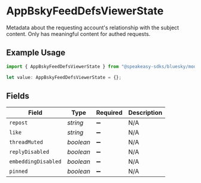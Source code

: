 # AppBskyFeedDefsViewerState

Metadata about the requesting account's relationship with the subject content. Only has meaningful content for authed requests.

## Example Usage

```typescript
import { AppBskyFeedDefsViewerState } from "@speakeasy-sdks/bluesky/models/components";

let value: AppBskyFeedDefsViewerState = {};
```

## Fields

| Field               | Type                | Required            | Description         |
| ------------------- | ------------------- | ------------------- | ------------------- |
| `repost`            | *string*            | :heavy_minus_sign:  | N/A                 |
| `like`              | *string*            | :heavy_minus_sign:  | N/A                 |
| `threadMuted`       | *boolean*           | :heavy_minus_sign:  | N/A                 |
| `replyDisabled`     | *boolean*           | :heavy_minus_sign:  | N/A                 |
| `embeddingDisabled` | *boolean*           | :heavy_minus_sign:  | N/A                 |
| `pinned`            | *boolean*           | :heavy_minus_sign:  | N/A                 |
